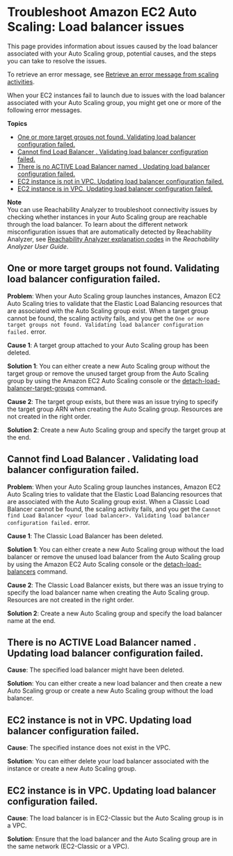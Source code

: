 # Troubleshoot Amazon EC2 Auto Scaling: Load balancer issues<a name="ts-as-loadbalancer"></a>

This page provides information about issues caused by the load balancer associated with your Auto Scaling group, potential causes, and the steps you can take to resolve the issues\.

To retrieve an error message, see [Retrieve an error message from scaling activities](CHAP_Troubleshooting.md#RetrievingErrors)\.

When your EC2 instances fail to launch due to issues with the load balancer associated with your Auto Scaling group, you might get one or more of the following error messages\.

**Topics**
+ [One or more target groups not found\. Validating load balancer configuration failed\.](#ts-as-loadbalancer-1)
+ [Cannot find Load Balancer <your load balancer>\. Validating load balancer configuration failed\.](#ts-as-loadbalancer-2)
+ [There is no ACTIVE Load Balancer named <load balancer name>\. Updating load balancer configuration failed\.](#ts-as-loadbalancer-3)
+ [EC2 instance <instance ID> is not in VPC\. Updating load balancer configuration failed\.](#ts-as-loadbalancer-4)
+ [EC2 instance <instance ID> is in VPC\. Updating load balancer configuration failed\.](#ts-as-loadbalancer-5)

**Note**  
You can use Reachability Analyzer to troubleshoot connectivity issues by checking whether instances in your Auto Scaling group are reachable through the load balancer\. To learn about the different network misconfiguration issues that are automatically detected by Reachability Analyzer, see [Reachability Analyzer explanation codes](https://docs.aws.amazon.com/vpc/latest/reachability/explanation-codes.html) in the *Reachability Analyzer User Guide*\.

## One or more target groups not found\. Validating load balancer configuration failed\.<a name="ts-as-loadbalancer-1"></a>

**Problem**: When your Auto Scaling group launches instances, Amazon EC2 Auto Scaling tries to validate that the Elastic Load Balancing resources that are associated with the Auto Scaling group exist\. When a target group cannot be found, the scaling activity fails, and you get the `One or more target groups not found. Validating load balancer configuration failed.` error\.

**Cause 1**: A target group attached to your Auto Scaling group has been deleted\.

**Solution 1**: You can either create a new Auto Scaling group without the target group or remove the unused target group from the Auto Scaling group by using the Amazon EC2 Auto Scaling console or the [detach\-load\-balancer\-target\-groups](https://docs.aws.amazon.com/cli/latest/reference/autoscaling/detach-load-balancer-target-groups.html) command\.

**Cause 2**: The target group exists, but there was an issue trying to specify the target group ARN when creating the Auto Scaling group\. Resources are not created in the right order\.

**Solution 2**: Create a new Auto Scaling group and specify the target group at the end\.

## Cannot find Load Balancer <your load balancer>\. Validating load balancer configuration failed\.<a name="ts-as-loadbalancer-2"></a>

**Problem**: When your Auto Scaling group launches instances, Amazon EC2 Auto Scaling tries to validate that the Elastic Load Balancing resources that are associated with the Auto Scaling group exist\. When a Classic Load Balancer cannot be found, the scaling activity fails, and you get the `Cannot find Load Balancer <your load balancer>. Validating load balancer configuration failed.` error\.

**Cause 1**: The Classic Load Balancer has been deleted\.

**Solution 1**: You can either create a new Auto Scaling group without the load balancer or remove the unused load balancer from the Auto Scaling group by using the Amazon EC2 Auto Scaling console or the [detach\-load\-balancers](https://docs.aws.amazon.com/cli/latest/reference/autoscaling/detach-load-balancers.html) command\.

**Cause 2**: The Classic Load Balancer exists, but there was an issue trying to specify the load balancer name when creating the Auto Scaling group\. Resources are not created in the right order\.

**Solution 2**: Create a new Auto Scaling group and specify the load balancer name at the end\.

## There is no ACTIVE Load Balancer named <load balancer name>\. Updating load balancer configuration failed\.<a name="ts-as-loadbalancer-3"></a>

**Cause**: The specified load balancer might have been deleted\.

**Solution**: You can either create a new load balancer and then create a new Auto Scaling group or create a new Auto Scaling group without the load balancer\. 

## EC2 instance <instance ID> is not in VPC\. Updating load balancer configuration failed\.<a name="ts-as-loadbalancer-4"></a>

**Cause**: The specified instance does not exist in the VPC\.

**Solution**: You can either delete your load balancer associated with the instance or create a new Auto Scaling group\.

## EC2 instance <instance ID> is in VPC\. Updating load balancer configuration failed\.<a name="ts-as-loadbalancer-5"></a>

**Cause**: The load balancer is in EC2\-Classic but the Auto Scaling group is in a VPC\.

**Solution**: Ensure that the load balancer and the Auto Scaling group are in the same network \(EC2\-Classic or a VPC\)\.